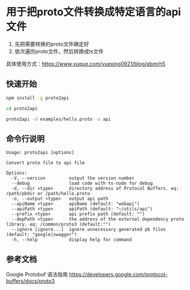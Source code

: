 # 用于把proto文件转换成特定语言的api文件

1. 先把需要转换的proto文件确定好
2. 依次遍历proto文件，然后转换成ts文件

具体使用方式：https://www.yuque.com/yuexing0921/blog/ebmrh5

## 快速开始
``` bash
npm install -g proto2api

cd proto2api 

proto2api -d examples/hello.proto -o api
```
## 命令行说明
```
Usage: proto2api [options]

Convert proto file to api file

Options:
  -V, --version         output the version number
  --debug               load code with ts-node for debug
  -d, --dir <type>      directory address of Protocol Buffers. eq: /path/pbdir or /path/hello.proto
  -o, --output <type>   output api path
  --apiName <type>      apiName (default: "webapi")
  --apiPath <type>      apiPath (default: "~/utils/api")
  --prefix <type>       api prefix path (default: "")
  --depPath <type>      the address of the external dependency proto library. eq: /common/proto3 (default:"")
  --ignore [ignore...]  ignore unnecessary generated pb files (default: "google|swagger")
  -h, --help            display help for command
```
## 参考文档
Google Protobuf 语法指南 https://developers.google.com/protocol-buffers/docs/proto3